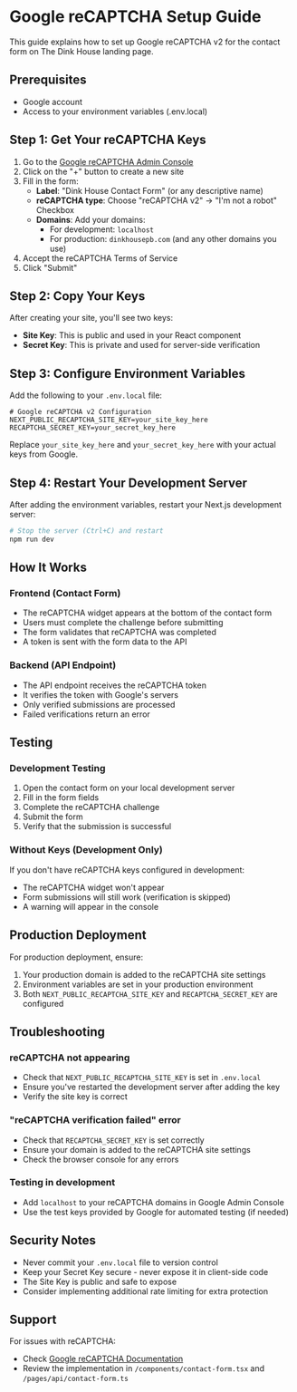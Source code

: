 # Google reCAPTCHA Setup Guide

This guide explains how to set up Google reCAPTCHA v2 for the contact form on The Dink House landing page.

## Prerequisites

- Google account
- Access to your environment variables (.env.local)

## Step 1: Get Your reCAPTCHA Keys

1. Go to the [Google reCAPTCHA Admin Console](https://www.google.com/recaptcha/admin)
2. Click on the "+" button to create a new site
3. Fill in the form:
   - **Label**: "Dink House Contact Form" (or any descriptive name)
   - **reCAPTCHA type**: Choose "reCAPTCHA v2" → "I'm not a robot" Checkbox
   - **Domains**: Add your domains:
     - For development: `localhost`
     - For production: `dinkhousepb.com` (and any other domains you use)
4. Accept the reCAPTCHA Terms of Service
5. Click "Submit"

## Step 2: Copy Your Keys

After creating your site, you'll see two keys:

- **Site Key**: This is public and used in your React component
- **Secret Key**: This is private and used for server-side verification

## Step 3: Configure Environment Variables

Add the following to your `.env.local` file:

```env
# Google reCAPTCHA v2 Configuration
NEXT_PUBLIC_RECAPTCHA_SITE_KEY=your_site_key_here
RECAPTCHA_SECRET_KEY=your_secret_key_here
```

Replace `your_site_key_here` and `your_secret_key_here` with your actual keys from Google.

## Step 4: Restart Your Development Server

After adding the environment variables, restart your Next.js development server:

```bash
# Stop the server (Ctrl+C) and restart
npm run dev
```

## How It Works

### Frontend (Contact Form)
- The reCAPTCHA widget appears at the bottom of the contact form
- Users must complete the challenge before submitting
- The form validates that reCAPTCHA was completed
- A token is sent with the form data to the API

### Backend (API Endpoint)
- The API endpoint receives the reCAPTCHA token
- It verifies the token with Google's servers
- Only verified submissions are processed
- Failed verifications return an error

## Testing

### Development Testing
1. Open the contact form on your local development server
2. Fill in the form fields
3. Complete the reCAPTCHA challenge
4. Submit the form
5. Verify that the submission is successful

### Without Keys (Development Only)
If you don't have reCAPTCHA keys configured in development:
- The reCAPTCHA widget won't appear
- Form submissions will still work (verification is skipped)
- A warning will appear in the console

## Production Deployment

For production deployment, ensure:
1. Your production domain is added to the reCAPTCHA site settings
2. Environment variables are set in your production environment
3. Both `NEXT_PUBLIC_RECAPTCHA_SITE_KEY` and `RECAPTCHA_SECRET_KEY` are configured

## Troubleshooting

### reCAPTCHA not appearing
- Check that `NEXT_PUBLIC_RECAPTCHA_SITE_KEY` is set in `.env.local`
- Ensure you've restarted the development server after adding the key
- Verify the site key is correct

### "reCAPTCHA verification failed" error
- Check that `RECAPTCHA_SECRET_KEY` is set correctly
- Ensure your domain is added to the reCAPTCHA site settings
- Check the browser console for any errors

### Testing in development
- Add `localhost` to your reCAPTCHA domains in Google Admin Console
- Use the test keys provided by Google for automated testing (if needed)

## Security Notes

- Never commit your `.env.local` file to version control
- Keep your Secret Key secure - never expose it in client-side code
- The Site Key is public and safe to expose
- Consider implementing additional rate limiting for extra protection

## Support

For issues with reCAPTCHA:
- Check [Google reCAPTCHA Documentation](https://developers.google.com/recaptcha/docs/display)
- Review the implementation in `/components/contact-form.tsx` and `/pages/api/contact-form.ts`
